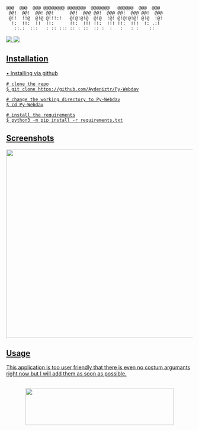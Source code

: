 
```
@@@  @@@  @@@ @@@@@@@@ @@@@@@@  @@@@@@@   @@@@@@  @@@  @@@
 @@!  @@!  @@! @@!      @@!  @@@ @@!  @@@ @@!  @@@ @@!  @@@
 @!!  !!@  @!@ @!!!:!   @!@!@!@  @!@  !@! @!@!@!@! @!@  !@!
  !:  !!:  !!  !!:      !!:  !!! !!:  !!! !!:  !!!  !: .:!
   ::.:  :::   : :: ::: :: : ::  :: :  :   :   : :    ::
```

<p align="center">

<a target="_blank" href="https://www.python.org/downloads/" title="Python version"><img src="https://img.shields.io/badge/python-%3E=_3.6-green.svg"> <a target="_blank" href="https://www.aydeniz.tk/chat.html" title="my online chat"><img src="https://img.shields.io/badge/website%20-always%20online%20-green.svg">

 
 </p>
 
## Installation

• Installing via github 

```console
# clone the repo
$ git clone https://github.com/Aydeniztr/Py-Webdav

# change the working directory to Py-Webdav
$ cd Py-Webdav

# install the requirements
$ python3 -m pip install -r requirements.txt
```

## Screenshots

<p align="center">
 <img src="https://media.discordapp.net/attachments/728923218001264684/926816630909063198/Screenshot_20220101-153751_Samsung_Internet.jpg" width="660"  height="510" />
 </p>

## Usage

This application is too user friendly that there is even no costum argumants right now but I will add them as soon as possible.

<p align="center">
<br>
<a href="https://asciinema.org/a/459383" target="_blank"><img src="https://media.discordapp.net/attachments/728923218001264684/929168201215000617/phonto.jpg" width="400"  height="100" /></a>
<br>
</p>
